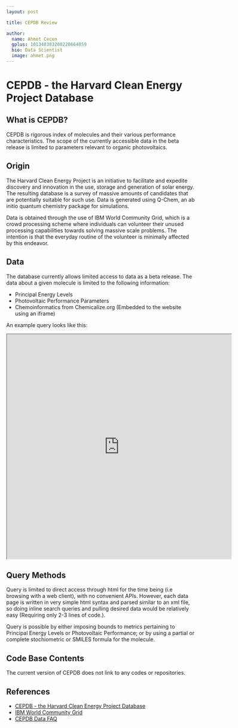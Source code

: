 ```yaml
---
layout: post

title: CEPDB Review

author:
  name: Ahmet Cecen
  gplus: 101348383208228664859
  bio: Data Scientist
  image: ahmet.png
---
```


# CEPDB - the Harvard Clean Energy Project Database #

## What is CEPDB?

CEPDB is rigorous index of molecules and their various performance characteristics. The scope of the currently accessible data in the beta release is limited to parameters relevant to organic photovoltaics. 

## Origin

The Harvard Clean Energy Project is an initiative to facilitate and expedite discovery and innovation in the use, storage and generation of solar energy. The resulting database is a survey of massive amounts of candidates that are potentially suitable for such use. Data is generated using Q-Chem, an ab initio quantum chemistry package for simulations.

Data is obtained through the use of IBM World Community Grid, which is a crowd processing scheme where individuals can volunteer their unused processing capabilities towards solving massive scale problems. The intention is that the everyday routine of the volunteer is minimally affected by this endeavor. 

## Data

The database currently allows limited access to data as a beta release. The data about a given molecule is limited to the following information: 

- Principal Energy Levels
- Photovoltaic Performance Parameters
- Chemoinformatics from Chemicalize.org (Embedded to the website using an iframe)


An example query looks like this:

<iframe src="https://cepdb.molecularspace.org/single/%5BSiH2%5D1C%3Dc2c3ccc4cscc4c3c3ncc%28cc3c2%3DC1%29-c1nccc2nsnc12" height="600" width="600"></iframe>


## Query Methods

Query is limited to direct access through html for the time being (i.e browsing with a web client), with no convenient APIs. However, each data page is written in very simple html syntax and parsed similar to an xml file, so doing inline search queries and pulling desired data would be relatively easy (Requiring only 2-3 lines of code.). 

Query is possible by either imposing bounds to metrics pertaining to Principal Energy Levels or Photovoltaic Performance; or by using a partial or complete stochiometric or SMILES formula for the molecule.

## Code Base Contents

The current version of CEPDB does not link to any codes or repositories.  

## References

- [CEPDB - the Harvard Clean Energy Project Database](https://cepdb.molecularspace.org/)
- [IBM World Community Grid](http://www.worldcommunitygrid.org/about_us/viewGridComputingBasics.do)
- [CEPDB Data FAQ](http://www.molecularspace.org/explore/about-the-data/)



